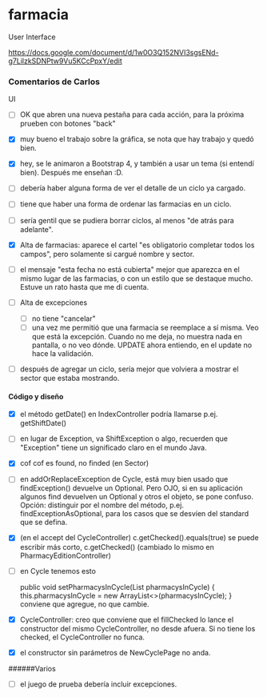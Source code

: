 # farmacia

User Interface

https://docs.google.com/document/d/1w0O3Q152NVI3sgsENd-g7LilzkSDNPtw9Vu5KCcPpxY/edit


### Comentarios de Carlos

UI
- [ ] OK que abren una nueva pestaña para cada acción, para la próxima prueben con botones "back"
- [x] muy bueno el trabajo sobre la gráfica, se nota que hay trabajo y quedó bien.
- [x] hey, se le animaron a Bootstrap 4, y también a usar un tema (si entendí bien). Después me enseñan :D.
- [ ] debería haber alguna forma de ver el detalle de un ciclo ya cargado.
- [ ] tiene que haber una forma de ordenar las farmacias en un ciclo.
- [ ] sería gentil que se pudiera borrar ciclos, al menos "de atrás para adelante".
- [x] Alta de farmacias: aparece el cartel "es obligatorio completar todos los campos", pero solamente si cargué nombre y sector.
- [ ] el mensaje "esta fecha no está cubierta" mejor que aparezca en el mismo lugar de las farmacias, o con un estilo que se destaque mucho.
  Estuve un rato hasta que me di cuenta.
- [ ] Alta de excepciones
 	- [ ] no tiene "cancelar"
	- [ ] una vez me permitió que una farmacia se reemplace a sí misma. Veo que está la excepción. Cuando no me deja, no muestra nada en pantalla, o no veo dónde.
    UPDATE ahora entiendo, en el update no hace la validación.
- [ ] después de agregar un ciclo, sería mejor que volviera a mostrar el sector que estaba mostrando.


#### Código y diseño
- [x] el método getDate() en IndexController podría llamarse p.ej. getShiftDate()
- [ ] en lugar de Exception, va ShiftException o algo, recuerden que "Exception" tiene un significado claro en el mundo Java.
- [x] cof cof es found, no finded (en Sector)
- [ ] en addOrReplaceException de Cycle, está muy bien usado que findException() devuelve un Optional. 
  Pero OJO, si en su aplicación algunos find devuelven un Optional y otros el objeto, se pone confuso.
  Opción: distinguir por el nombre del método, p.ej. findExceptionAsOptional, para los casos que se desvíen del standard que se defina.
- [x] (en el accept del CycleController) c.getChecked().equals(true) se puede escribir más corto, c.getChecked() 
	  (cambiado lo mismo en PharmacyEditionController)
- [ ] en Cycle tenemos esto

  public void setPharmacysInCycle(List<Pharmacy> pharmacysInCycle) {
    this.pharmacysInCycle = new ArrayList<>(pharmacysInCycle);
  }
  conviene que agregue, no que cambie. 
  
- [x] CycleController: creo que conviene que el fillChecked lo lance el constructor del mismo CycleController, no desde afuera. Si no tiene los checked, el CycleController no funca.
- [x] el constructor sin parámetros de NewCyclePage no anda.

######Varios
- [ ] el juego de prueba debería incluir excepciones.